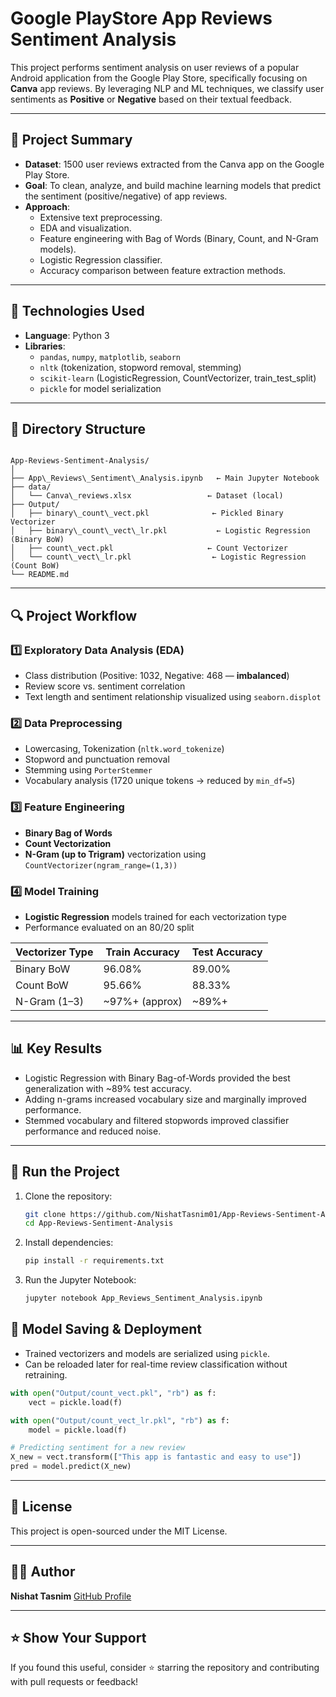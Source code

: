 # Google PlayStore App Reviews Sentiment Analysis

This project performs sentiment analysis on user reviews of a popular Android application from the Google Play Store, specifically focusing on **Canva** app reviews. By leveraging NLP and ML techniques, we classify user sentiments as **Positive** or **Negative** based on their textual feedback.

---

## 📌 Project Summary

- **Dataset**: 1500 user reviews extracted from the Canva app on the Google Play Store.
- **Goal**: To clean, analyze, and build machine learning models that predict the sentiment (positive/negative) of app reviews.
- **Approach**:
  - Extensive text preprocessing.
  - EDA and visualization.
  - Feature engineering with Bag of Words (Binary, Count, and N-Gram models).
  - Logistic Regression classifier.
  - Accuracy comparison between feature extraction methods.

---

## 🧰 Technologies Used

- **Language**: Python 3
- **Libraries**: 
  - `pandas`, `numpy`, `matplotlib`, `seaborn`
  - `nltk` (tokenization, stopword removal, stemming)
  - `scikit-learn` (LogisticRegression, CountVectorizer, train_test_split)
  - `pickle` for model serialization

---

## 📂 Directory Structure

```

App-Reviews-Sentiment-Analysis/
│
├── App\_Reviews\_Sentiment\_Analysis.ipynb   ← Main Jupyter Notebook
├── data/
│   └── Canva\_reviews.xlsx                 ← Dataset (local)
├── Output/
│   ├── binary\_count\_vect.pkl              ← Pickled Binary Vectorizer
│   ├── binary\_count\_vect\_lr.pkl           ← Logistic Regression (Binary BoW)
│   ├── count\_vect.pkl                     ← Count Vectorizer
│   └── count\_vect\_lr.pkl                  ← Logistic Regression (Count BoW)
└── README.md

````

---

## 🔍 Project Workflow

### 1️⃣ Exploratory Data Analysis (EDA)
- Class distribution (Positive: 1032, Negative: 468 — **imbalanced**)
- Review score vs. sentiment correlation
- Text length and sentiment relationship visualized using `seaborn.displot`

### 2️⃣ Data Preprocessing
- Lowercasing, Tokenization (`nltk.word_tokenize`)
- Stopword and punctuation removal
- Stemming using `PorterStemmer`
- Vocabulary analysis (1720 unique tokens → reduced by `min_df=5`)

### 3️⃣ Feature Engineering
- **Binary Bag of Words**
- **Count Vectorization**
- **N-Gram (up to Trigram)** vectorization using `CountVectorizer(ngram_range=(1,3))`

### 4️⃣ Model Training
- **Logistic Regression** models trained for each vectorization type
- Performance evaluated on an 80/20 split

| Vectorizer Type | Train Accuracy | Test Accuracy |
|------------------|----------------|---------------|
| Binary BoW       | 96.08%         | 89.00%        |
| Count BoW        | 95.66%         | 88.33%        |
| N-Gram (1–3)     | ~97%+ (approx) | ~89%+         |

---

## 📊 Key Results

- Logistic Regression with Binary Bag-of-Words provided the best generalization with ~89% test accuracy.
- Adding n-grams increased vocabulary size and marginally improved performance.
- Stemmed vocabulary and filtered stopwords improved classifier performance and reduced noise.

---

## 🧪 Run the Project

1. Clone the repository:
   ```bash
   git clone https://github.com/NishatTasnim01/App-Reviews-Sentiment-Analysis.git
   cd App-Reviews-Sentiment-Analysis

2. Install dependencies:

   ```bash
   pip install -r requirements.txt
   ```

3. Run the Jupyter Notebook:

   ```bash
   jupyter notebook App_Reviews_Sentiment_Analysis.ipynb
   ```

## 💾 Model Saving & Deployment

* Trained vectorizers and models are serialized using `pickle`.
* Can be reloaded later for real-time review classification without retraining.

```python
with open("Output/count_vect.pkl", "rb") as f:
    vect = pickle.load(f)

with open("Output/count_vect_lr.pkl", "rb") as f:
    model = pickle.load(f)

# Predicting sentiment for a new review
X_new = vect.transform(["This app is fantastic and easy to use"])
pred = model.predict(X_new)
```
---

## 📝 License

This project is open-sourced under the MIT License.

---

## 🙋‍♀️ Author

**Nishat Tasnim**
[GitHub Profile](https://github.com/NishatTasnim01)

---

## ⭐ Show Your Support

If you found this useful, consider ⭐ starring the repository and contributing with pull requests or feedback!

